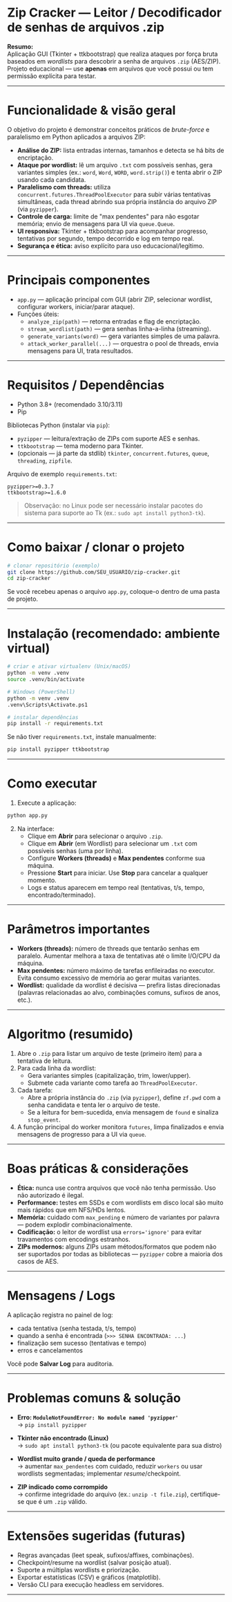 # Zip Cracker — Leitor / Decodificador de senhas de arquivos .zip

**Resumo:**  
Aplicação GUI (Tkinter + ttkbootstrap) que realiza ataques por força bruta baseados em *wordlists* para descobrir a senha de arquivos `.zip` (AES/ZIP). Projeto educacional — use **apenas** em arquivos que você possui ou tem permissão explícita para testar.

---

# Funcionalidade & visão geral

O objetivo do projeto é demonstrar conceitos práticos de *brute-force* e paralelismo em Python aplicados a arquivos ZIP:

- **Análise do ZIP:** lista entradas internas, tamanhos e detecta se há bits de encriptação.
- **Ataque por wordlist:** lê um arquivo `.txt` com possíveis senhas, gera variantes simples (ex.: `word`, `Word`, `WORD`, `word.strip()`) e tenta abrir o ZIP usando cada candidata.
- **Paralelismo com threads:** utiliza `concurrent.futures.ThreadPoolExecutor` para subir várias tentativas simultâneas, cada thread abrindo sua própria instância do arquivo ZIP (via `pyzipper`).
- **Controle de carga:** limite de "max pendentes" para não esgotar memória; envio de mensagens para UI via `queue.Queue`.
- **UI responsiva:** Tkinter + ttkbootstrap para acompanhar progresso, tentativas por segundo, tempo decorrido e log em tempo real.
- **Segurança e ética:** aviso explícito para uso educacional/legítimo.

---

# Principais componentes

- `app.py` — aplicação principal com GUI (abrir ZIP, selecionar wordlist, configurar workers, iniciar/parar ataque).
- Funções úteis:
  - `analyze_zip(path)` — retorna entradas e flag de encriptação.
  - `stream_wordlist(path)` — gera senhas linha-a-linha (streaming).
  - `generate_variants(word)` — gera variantes simples de uma palavra.
  - `attack_worker_parallel(...)` — orquestra o pool de threads, envia mensagens para UI, trata resultados.

---

# Requisitos / Dependências

- Python 3.8+ (recomendado 3.10/3.11)
- Pip

Bibliotecas Python (instalar via `pip`):

- `pyzipper` — leitura/extração de ZIPs com suporte AES e senhas.
- `ttkbootstrap` — tema moderno para Tkinter.
- (opcionais — já parte da stdlib) `tkinter`, `concurrent.futures`, `queue`, `threading`, `zipfile`.

Arquivo de exemplo `requirements.txt`:

```
pyzipper>=0.3.7
ttkbootstrap>=1.6.0
```

> Observação: no Linux pode ser necessário instalar pacotes do sistema para suporte ao Tk (ex.: `sudo apt install python3-tk`).

---

# Como baixar / clonar o projeto

```bash
# clonar repositório (exemplo)
git clone https://github.com/SEU_USUARIO/zip-cracker.git
cd zip-cracker
```

Se você recebeu apenas o arquivo `app.py`, coloque-o dentro de uma pasta de projeto.

---

# Instalação (recomendado: ambiente virtual)

```bash
# criar e ativar virtualenv (Unix/macOS)
python -m venv .venv
source .venv/bin/activate

# Windows (PowerShell)
python -m venv .venv
.venv\Scripts\Activate.ps1

# instalar dependências
pip install -r requirements.txt
```

Se não tiver `requirements.txt`, instale manualmente:

```bash
pip install pyzipper ttkbootstrap
```

---

# Como executar

1. Execute a aplicação:

```bash
python app.py
```

2. Na interface:
   - Clique em **Abrir** para selecionar o arquivo `.zip`.
   - Clique em **Abrir** (em Wordlist) para selecionar um `.txt` com possíveis senhas (uma por linha).
   - Configure **Workers (threads)** e **Max pendentes** conforme sua máquina.
   - Pressione **Start** para iniciar. Use **Stop** para cancelar a qualquer momento.
   - Logs e status aparecem em tempo real (tentativas, t/s, tempo, encontrado/terminado).

---

# Parâmetros importantes

- **Workers (threads):** número de threads que tentarão senhas em paralelo. Aumentar melhora a taxa de tentativas até o limite I/O/CPU da máquina.
- **Max pendentes:** número máximo de tarefas enfileiradas no executor. Evita consumo excessivo de memória ao gerar muitas variantes.
- **Wordlist:** qualidade da wordlist é decisiva — prefira listas direcionadas (palavras relacionadas ao alvo, combinações comuns, sufixos de anos, etc.).

---

# Algoritmo (resumido)

1. Abre o `.zip` para listar um arquivo de teste (primeiro item) para a tentativa de leitura.
2. Para cada linha da wordlist:
   - Gera variantes simples (capitalização, trim, lower/upper).
   - Submete cada variante como tarefa ao `ThreadPoolExecutor`.
3. Cada tarefa:
   - Abre a própria instância do `.zip` (via `pyzipper`), define `zf.pwd` com a senha candidata e tenta ler o arquivo de teste.
   - Se a leitura for bem-sucedida, envia mensagem de `found` e sinaliza `stop_event`.
4. A função principal do worker monitora `futures`, limpa finalizados e envia mensagens de progresso para a UI via `queue`.

---

# Boas práticas & considerações

- **Ética:** nunca use contra arquivos que você não tenha permissão. Uso não autorizado é ilegal.
- **Performance:** testes em SSDs e com wordlists em disco local são muito mais rápidos que em NFS/HDs lentos.
- **Memória:** cuidado com `max_pending` e número de variantes por palavra — podem explodir combinacionalmente.
- **Codificação:** o leitor de wordlist usa `errors='ignore'` para evitar travamentos com encodings estranhos.
- **ZIPs modernos:** alguns ZIPs usam métodos/formatos que podem não ser suportados por todas as bibliotecas — `pyzipper` cobre a maioria dos casos de AES.

---

# Mensagens / Logs

A aplicação registra no painel de log:
- cada tentativa (senha testada, t/s, tempo)
- quando a senha é encontrada (`>>> SENHA ENCONTRADA: ...`)
- finalização sem sucesso (tentativas e tempo)
- erros e cancelamentos

Você pode **Salvar Log** para auditoria.

---

# Problemas comuns & solução

- **Erro: `ModuleNotFoundError: No module named 'pyzipper'`**  
  → `pip install pyzipper`

- **Tkinter não encontrado (Linux)**  
  → `sudo apt install python3-tk` (ou pacote equivalente para sua distro)

- **Wordlist muito grande / queda de performance**  
  → aumentar `max_pendentes` com cuidado, reduzir `workers` ou usar wordlists segmentadas; implementar *resume*/checkpoint.

- **ZIP indicado como corrompido**  
  → confirme integridade do arquivo (ex.: `unzip -t file.zip`), certifique-se que é um `.zip` válido.

---

# Extensões sugeridas (futuras)

- Regras avançadas (leet speak, sufixos/affixes, combinações).
- Checkpoint/resume na wordlist (salvar posição atual).
- Suporte a múltiplas wordlists e priorização.
- Exportar estatísticas (CSV) e gráficos (matplotlib).
- Versão CLI para execução headless em servidores.

---